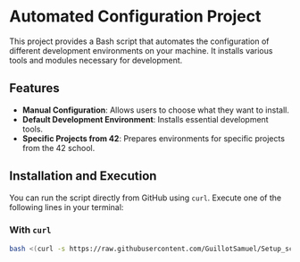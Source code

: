 # Automated Configuration Project

This project provides a Bash script that automates the configuration of different development environments on your machine. It installs various tools and modules necessary for development.

## Features

- **Manual Configuration**: Allows users to choose what they want to install.
- **Default Development Environment**: Installs essential development tools.
- **Specific Projects from 42**: Prepares environments for specific projects from the 42 school.

## Installation and Execution

You can run the script directly from GitHub using `curl`. Execute one of the following lines in your terminal:

### With `curl`

```bash
bash <(curl -s https://raw.githubusercontent.com/GuillotSamuel/Setup_script/master/installer.sh)
